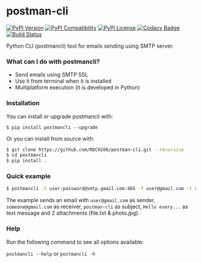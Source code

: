 # postman-cli

[![PyPI Version](https://img.shields.io/pypi/v/postmancli.svg)](https://pypi.python.org/pypi/postmancli)
[![PyPI Compatibility](https://img.shields.io/pypi/pyversions/postmancli.svg)](https://pypi.python.org/pypi/postmancli)
[![PyPI License](https://img.shields.io/pypi/l/postmancli.svg)](https://github.com/rdch106/postman-cli/blob/master/LICENSE)
[![Codacy Badge](https://api.codacy.com/project/badge/Grade/08eb8749f36e428b8e350bcbb22b0083)](https://www.codacy.com/manual/RDCH106/postman-cli?utm_source=github.com&amp;utm_medium=referral&amp;utm_content=RDCH106/postman-cli&amp;utm_campaign=Badge_Grade)
[![Build Status](https://travis-ci.org/RDCH106/postman-cli.svg?branch=master)](https://travis-ci.org/RDCH106/postman-cli)

Python CLI (postmancli) tool for emails sending using SMTP server.

### What can I do with postmancli?

* Send emails using SMTP SSL
* Use it from terminal when it is installed
* Multiplatform execution (it is developed in Python)


### Installation

You can install or upgrade postmancli with:

`$ pip install postmancli --upgrade`

Or you can install from source with:

```bash
$ git clone https://github.com/RDCH106/postman-cli.git --recursive
$ cd postmancli
$ pip install .
```


### Quick example

```bash
$ postmancli -S user:password@smtp.gmail.com:465 -f user@gmail.com -t someone@gmail.com -s postman-cli --text "Hello everyone!@nl@@tab@It seems that this works ..." -a "file.txt" "photo.jpg"
```

The example sends an email with `user@gmail.com` as sender, `someone@gmail.com` as receiver, `postman-cli` as subject, `Hello every...` as text message and 2 attachments (file.txt & photo.jpg).


### Help

Run the following command to see all options available:

`postmancli --help` or `postmancli -h`
